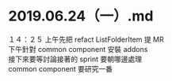 # 2019.06.24（一）.md

１４：２５ 上午先把 refact ListFolderItem 提 MR  
下午針對 common component 安裝 addons  
接下來要等討論接著的 sprint 要朝哪邊處理  
common component 要研究一番  
